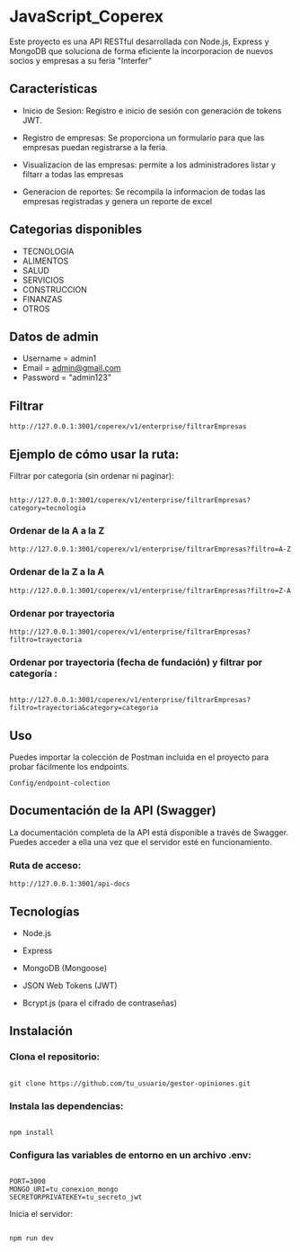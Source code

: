 # JavaScript_Coperex

Este proyecto es una API RESTful desarrollada con Node.js, Express y MongoDB que soluciona de  forma eficiente la incorporacion de nuevos socios y empresas a su feria "Interfer" 

## Características

- Inicio de Sesion: Registro e inicio de sesión con generación de tokens JWT.

- Registro de empresas: Se proporciona un formulario para que las empresas puedan registrarse a la feria.

- Visualizacion de las empresas: permite a los administradores listar y filtarr a todas las empresas

- Generacion de reportes: Se recompila la informacion de todas las empresas registradas y genera un reporte de excel

## Categorias disponibles

- TECNOLOGIA 
- ALIMENTOS
- SALUD
- SERVICIOS
- CONSTRUCCION
- FINANZAS
- OTROS

## Datos de admin

- Username = admin1
- Email = admin@gmail.com
- Password = "admin123"


## Filtrar 

```
http://127.0.0.1:3001/coperex/v1/enterprise/filtrarEmpresas

```

## Ejemplo de cómo usar la ruta:


Filtrar por categoría (sin ordenar ni paginar):

```

http://127.0.0.1:3001/coperex/v1/enterprise/filtrarEmpresas?category=tecnologia

```


### Ordenar de la A a la Z 

```
http://127.0.0.1:3001/coperex/v1/enterprise/filtrarEmpresas?filtro=A-Z

```

### Ordenar de la Z a la A 

```
http://127.0.0.1:3001/coperex/v1/enterprise/filtrarEmpresas?filtro=Z-A

```


### Ordenar por trayectoria 

```
http://127.0.0.1:3001/coperex/v1/enterprise/filtrarEmpresas?filtro=trayectoria

```

### Ordenar por trayectoria (fecha de fundación) y filtrar por categoría :

```

http://127.0.0.1:3001/coperex/v1/enterprise/filtrarEmpresas?filtro=trayectoria&category=categoria

```



## Uso

Puedes importar la colección de Postman incluida en el proyecto para probar fácilmente los endpoints.

```
Config/endpoint-colection

```



## Documentación de la API (Swagger)

La documentación completa de la API está disponible a través de Swagger. Puedes acceder a ella una vez que el servidor esté en funcionamiento.

### Ruta de acceso:

```
http://127.0.0.1:3001/api-docs

```



## Tecnologías

- Node.js

- Express

- MongoDB (Mongoose)

- JSON Web Tokens (JWT)

- Bcrypt.js (para el cifrado de contraseñas)


## Instalación

### Clona el repositorio:

```

git clone https://github.com/tu_usuario/gestor-opiniones.git

```

### Instala las dependencias:


```

npm install

```

### Configura las variables de entorno en un archivo .env:

```

PORT=3000
MONGO_URI=tu_conexion_mongo
SECRETORPRIVATEKEY=tu_secreto_jwt

```

Inicia el servidor:

```

npm run dev

```


